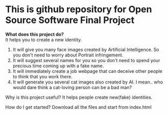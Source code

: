 # This is github repository for Open Source Software Final Project <Making New Identity>

<b>What does this project do?</b><br>
  It helps you to create a new identity.
  1. It will give you many face images created by Artificial Intelligence. So you don't need to worry about Portrait infringement.
  2. It will suggest several names for you so you don't need to spend your precious time coming up with a fake name.
  3. It will immediately create a job webpage that can deceive other people to think that you work there.
  4. It will generate you several cat images also created by AI. I mean.. who would dare think a cat-loving person can be a bad man? 

Why is this project useful?
  It helps people create new(fake) identities.
 
How do I get started?
  Download all the files and start from index.html
